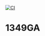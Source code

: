 [![CI](https://github.com/chitawebui131/1349GA/actions/workflows/myFirstWf.yml/badge.svg)](https://github.com/chitawebui131/1349GA/actions/workflows/myFirstWf.yml)

# 1349GA
